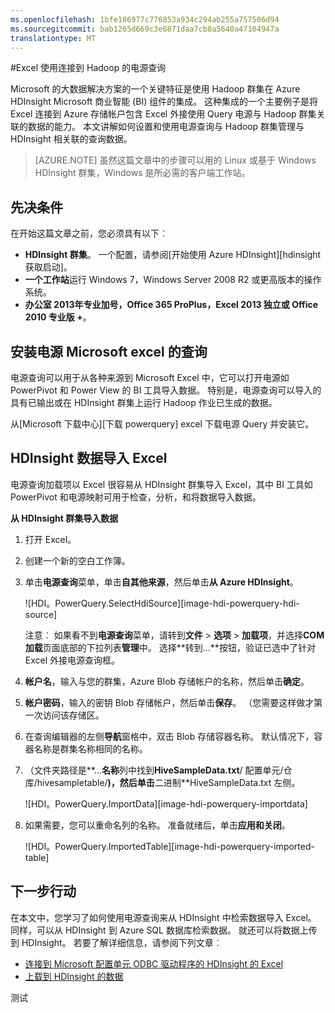 ```yaml
---
ms.openlocfilehash: 1bfe186977c776853a934c294ab255a757506d94
ms.sourcegitcommit: bab1265d669c3e6871daa7cb8a5640a47104947a
translationtype: MT
---
```

<properties
    pageTitle="将 Excel 连接到 Hadoop 使用电源查询 |Microsoft Azure"
    description="了解如何利用商业智能组件并使用 Excel 来访问数据存储在 HDInsight 上的 Hadoop 电源查询。"
    services="hdinsight"
    documentationCenter=""
    tags="azure-portal"
    authors="mumian"
    manager="paulettm"
    editor="cgronlun"/>

<tags
    ms.service="hdinsight"
    ms.workload="big-data"
    ms.tgt_pltfrm="na"
    ms.devlang="na"
    ms.topic="article"
    ms.date="07/09/2015"
    ms.author="jgao"/>


#Excel 使用连接到 Hadoop 的电源查询

Microsoft 的大数据解决方案的一个关键特征是使用 Hadoop 群集在 Azure HDInsight Microsoft 商业智能 (BI) 组件的集成。 这种集成的一个主要例子是将 Excel 连接到 Azure 存储帐户包含 Excel 外接使用 Query 电源与 Hadoop 群集关联的数据的能力。 本文讲解如何设置和使用电源查询与 Hadoop 群集管理与 HDInsight 相关联的查询数据。

> [AZURE.NOTE] 虽然这篇文章中的步骤可以用的 Linux 或基于 Windows HDInsight 群集，Windows 是所必需的客户端工作站。

## 先决条件

在开始这篇文章之前，您必须具有以下︰

- **HDInsight 群集**。 一个配置，请参阅[开始使用 Azure HDInsight][hdinsight 获取启动]。
- **一个工作站**运行 Windows 7，Windows Server 2008 R2 或更高版本的操作系统。
- **办公室 2013年专业加号，Office 365 ProPlus，Excel 2013 独立或 Office 2010 专业版 +**。


## <a id="InstallPowerQuery"></a>安装电源 Microsoft excel 的查询

电源查询可以用于从各种来源到 Microsoft Excel 中，它可以打开电源如 PowerPivot 和 Power View 的 BI 工具导入数据。 特别是，电源查询可以导入的具有已输出或在 HDInsight 群集上运行 Hadoop 作业已生成的数据。

从[Microsoft 下载中心][下载 powerquery] excel 下载电源 Query 并安装它。

## <a id="ImportData"></a>HDInsight 数据导入 Excel

电源查询加载项以 Excel 很容易从 HDInsight 群集导入 Excel，其中 BI 工具如 PowerPivot 和电源映射可用于检查，分析，和将数据导入数据。

**从 HDInsight 群集导入数据**

1. 打开 Excel。

2. 创建一个新的空白工作簿。

3. 单击**电源查询**菜单，单击**自其他来源**，然后单击**从 Azure HDInsight**。

    ![HDI。PowerQuery.SelectHdiSource][image-hdi-powerquery-hdi-source]

    注意︰ 如果看不到**电源查询**菜单，请转到**文件** > **选项** > **加载项**，并选择**COM 加载**页面底部的下拉列表**管理**中。 选择**转到...**按钮，验证已选中了针对 Excel 外接电源查询框。

3. **帐户名**，输入与您的群集，Azure Blob 存储帐户的名称，然后单击**确定**。

4. **帐户密码**，输入的密钥 Blob 存储帐户，然后单击**保存**。 （您需要这样做才第一次访问该存储区。

5. 在查询编辑器的左侧**导航**窗格中，双击 Blob 存储容器名称。 默认情况下，容器名称是群集名称相同的名称。

6. （文件夹路径是**...**名称**列中找到**HiveSampleData.txt**/ 配置单元/仓库/hivesampletable/**)，然后单击**二进制**HiveSampleData.txt 左侧。

    ![HDI。PowerQuery.ImportData][image-hdi-powerquery-importdata]

7. 如果需要，您可以重命名列的名称。 准备就绪后，单击**应用和关闭**。

    ![HDI。PowerQuery.ImportedTable][image-hdi-powerquery-imported-table]

## <a id="NextSteps"></a>下一步行动

在本文中，您学习了如何使用电源查询来从 HDInsight 中检索数据导入 Excel。 同样，可以从 HDInsight 到 Azure SQL 数据库检索数据。 就还可以将数据上传到 HDInsight。 若要了解详细信息，请参阅下列文章︰

* [连接到 Microsoft 配置单元 ODBC 驱动程序的 HDInsight 的 Excel][hdinsight ODBC]
* [上载到 HDInsight 的数据][hdinsight 上载数据]

[hdinsight ODBC]: hdinsight-connect-excel-hive-ODBC-driver.md
[hdinsight--入门]: ../hdinsight-get-started.md
[hdinsight 上载数据]: hdinsight-upload-data.md

[图像的 hdi-powerquery-hdi 的源]: ./media/hdinsight-connect-excel-power-query/HDI.PowerQuery.SelectHdiSource.png
[图像的 hdi-powerquery-导入数据]: ./media/hdinsight-connect-excel-power-query/HDI.PowerQuery.ImportData.png
[图像的 hdi-powerquery-导入的表]: ./media/hdinsight-connect-excel-power-query/HDI.PowerQuery.ImportedTable.PNG

[powerquery 下载]: http://go.microsoft.com/fwlink/?LinkID=286689

测试
